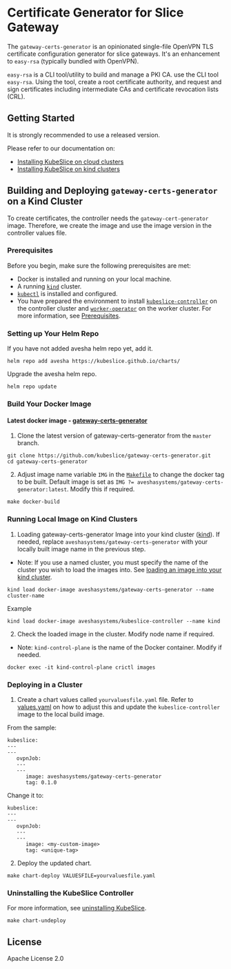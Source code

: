 # Certificate Generator for Slice Gateway

The `gateway-certs-generator` is an opinionated single-file OpenVPN TLS certificate configuration generator for slice gateways. It's an enhancement to `easy-rsa` (typically bundled with OpenVPN).

`easy-rsa` is a CLI tool/utility to build and manage a PKI CA. use the CLI tool `easy-rsa`. Using the tool, create a root certificate authority, and request and sign certificates including intermediate CAs and certificate revocation lists (CRL).

## Getting Started
It is strongly recommended to use a released version. 

Please refer to our documentation on:
- [Installing KubeSlice on cloud clusters](https://kubeslice.io/documentation/open-source/0.5.0/getting-started-with-cloud-clusters/installing-kubeslice/installing-the-kubeslice-controller)
- [Installing KubeSlice on kind clusters](https://kubeslice.io/documentation/open-source/0.5.0/tutorials/kind-install-kubeslice-controller)

## Building and Deploying `gateway-certs-generator` on a Kind Cluster

To create certificates, the controller needs the `gateway-cert-generator` image. Therefore, we create the image and use the image version in the controller values file.

### Prerequisites
Before you begin, make sure the following prerequisites are met:
* Docker is installed and running on your local machine.
* A running [`kind`](https://kind.sigs.k8s.io/) cluster.
* [`kubectl`](https://kubernetes.io/docs/tasks/tools/) is installed and configured.
* You have prepared the environment to install [`kubeslice-controller`](https://github.com/kubeslice/kubeslice-controller) on the controller cluster and [`worker-operator`](https://github.com/kubeslice/worker-operator) on the worker cluster. For more information, see [Prerequisites](https://kubeslice.io/documentation/open-source/0.5.0/getting-started-with-cloud-clusters/prerequisites/).

### Setting up Your Helm Repo
If you have not added avesha helm repo yet, add it.

```console
helm repo add avesha https://kubeslice.github.io/charts/
```

Upgrade the avesha helm repo.

```console
helm repo update
```

### Build Your Docker Image
#### Latest docker image - [gateway-certs-generator](https://hub.docker.com/r/aveshasystems/gateway-certs-generator)

1. Clone the latest version of gateway-certs-generator from  the `master` branch.

```console
git clone https://github.com/kubeslice/gateway-certs-generator.git
cd gateway-certs-generator
```

2. Adjust image name variable `IMG` in the [`Makefile`](Makefile) to change the docker tag to be built.
   Default image is set as `IMG ?= aveshasystems/gateway-certs-generator:latest`. Modify this if required.

```console
make docker-build
```
### Running Local Image on Kind Clusters

1. Loading gateway-certs-generator Image into your kind cluster ([kind](https://kind.sigs.k8s.io/docs/user/quick-start/#loading-an-image-into-your-cluster)).
   If needed, replace `aveshasystems/gateway-certs-generator` with your locally built image name in the previous step.
   
* Note: If you use a named cluster, you must specify the name of the cluster you wish to load the images into. See [loading an image into your kind cluster](https://kind.sigs.k8s.io/docs/user/quick-start/#loading-an-image-into-your-cluster).
```console
kind load docker-image aveshasystems/gateway-certs-generator --name cluster-name
```
Example
```console
kind load docker-image aveshasystems/kubeslice-controller --name kind
```

2. Check the loaded image in the cluster. Modify node name if required.

* Note: `kind-control-plane` is the name of the Docker container. Modify if needed.
```console
docker exec -it kind-control-plane crictl images
```

### Deploying in a Cluster
1. Create a chart values called `yourvaluesfile.yaml` file. Refer to [values.yaml](https://github.com/kubeslice/charts/blob/master/charts/kubeslice-controller/values.yaml) on how to adjust this and update the `kubeslice-controller` image to the local build image.

From the sample:

```
kubeslice:
---
---
   ovpnJob:
   ---
   ---
      image: aveshasystems/gateway-certs-generator
      tag: 0.1.0
```

Change it to:

```
kubeslice:
---
---
   ovpnJob:
   ---
   ---
      image: <my-custom-image> 
      tag: <unique-tag>
````

2. Deploy the updated chart.

```console
make chart-deploy VALUESFILE=yourvaluesfile.yaml
```

### Uninstalling the KubeSlice Controller
For more information, see [uninstalling KubeSlice](https://kubeslice.io/documentation/open-source/0.5.0/getting-started-with-cloud-clusters/uninstalling-kubeslice/offboarding-namespaces).

```console
make chart-undeploy
 ```
 

## License

Apache License 2.0
